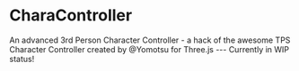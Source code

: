 # CharaController
An advanced 3rd Person Character Controller - a hack of the awesome TPS Character Controller created by @Yomotsu for Three.js --- Currently in WIP status!
